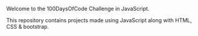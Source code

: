 Welcome to the 100DaysOfCode Challenge in JavaScript.

This repository contains projects made using JavaScript along with HTML, CSS & bootstrap.
